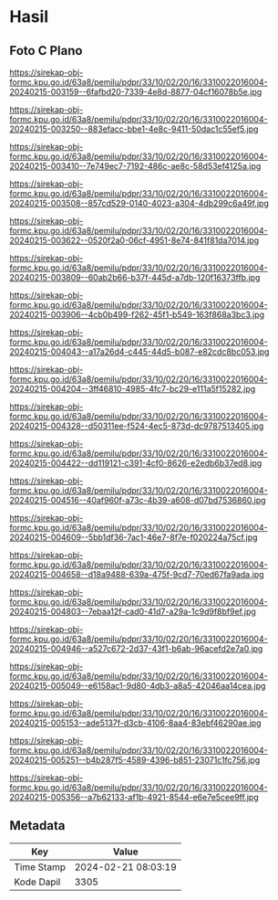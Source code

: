 # Hasil

## Foto C Plano

https://sirekap-obj-formc.kpu.go.id/63a8/pemilu/pdpr/33/10/02/20/16/3310022016004-20240215-003159--6fafbd20-7339-4e8d-8877-04cf16078b5e.jpg

https://sirekap-obj-formc.kpu.go.id/63a8/pemilu/pdpr/33/10/02/20/16/3310022016004-20240215-003250--883efacc-bbe1-4e8c-9411-50dac1c55ef5.jpg

https://sirekap-obj-formc.kpu.go.id/63a8/pemilu/pdpr/33/10/02/20/16/3310022016004-20240215-003410--7e749ec7-7192-486c-ae8c-58d53ef4125a.jpg

https://sirekap-obj-formc.kpu.go.id/63a8/pemilu/pdpr/33/10/02/20/16/3310022016004-20240215-003508--857cd529-0140-4023-a304-4db299c6a49f.jpg

https://sirekap-obj-formc.kpu.go.id/63a8/pemilu/pdpr/33/10/02/20/16/3310022016004-20240215-003622--0520f2a0-06cf-4951-8e74-841f81da7014.jpg

https://sirekap-obj-formc.kpu.go.id/63a8/pemilu/pdpr/33/10/02/20/16/3310022016004-20240215-003809--60ab2b66-b37f-445d-a7db-120f16373ffb.jpg

https://sirekap-obj-formc.kpu.go.id/63a8/pemilu/pdpr/33/10/02/20/16/3310022016004-20240215-003906--4cb0b499-f262-45f1-b549-163f868a3bc3.jpg

https://sirekap-obj-formc.kpu.go.id/63a8/pemilu/pdpr/33/10/02/20/16/3310022016004-20240215-004043--a17a26d4-c445-44d5-b087-e82cdc8bc053.jpg

https://sirekap-obj-formc.kpu.go.id/63a8/pemilu/pdpr/33/10/02/20/16/3310022016004-20240215-004204--3ff46810-4985-4fc7-bc29-e111a5f15282.jpg

https://sirekap-obj-formc.kpu.go.id/63a8/pemilu/pdpr/33/10/02/20/16/3310022016004-20240215-004328--d50311ee-f524-4ec5-873d-dc9787513405.jpg

https://sirekap-obj-formc.kpu.go.id/63a8/pemilu/pdpr/33/10/02/20/16/3310022016004-20240215-004422--dd119121-c391-4cf0-8626-e2edb6b37ed8.jpg

https://sirekap-obj-formc.kpu.go.id/63a8/pemilu/pdpr/33/10/02/20/16/3310022016004-20240215-004516--40af960f-a73c-4b39-a608-d07bd7536860.jpg

https://sirekap-obj-formc.kpu.go.id/63a8/pemilu/pdpr/33/10/02/20/16/3310022016004-20240215-004609--5bb1df36-7ac1-46e7-8f7e-f020224a75cf.jpg

https://sirekap-obj-formc.kpu.go.id/63a8/pemilu/pdpr/33/10/02/20/16/3310022016004-20240215-004658--d18a9488-639a-475f-9cd7-70ed67fa9ada.jpg

https://sirekap-obj-formc.kpu.go.id/63a8/pemilu/pdpr/33/10/02/20/16/3310022016004-20240215-004803--7ebaa12f-cad0-41d7-a29a-1c9d9f8bf9ef.jpg

https://sirekap-obj-formc.kpu.go.id/63a8/pemilu/pdpr/33/10/02/20/16/3310022016004-20240215-004946--a527c672-2d37-43f1-b6ab-96acefd2e7a0.jpg

https://sirekap-obj-formc.kpu.go.id/63a8/pemilu/pdpr/33/10/02/20/16/3310022016004-20240215-005049--e6158ac1-9d80-4db3-a8a5-42046aa14cea.jpg

https://sirekap-obj-formc.kpu.go.id/63a8/pemilu/pdpr/33/10/02/20/16/3310022016004-20240215-005153--ade5137f-d3cb-4106-8aa4-83ebf46290ae.jpg

https://sirekap-obj-formc.kpu.go.id/63a8/pemilu/pdpr/33/10/02/20/16/3310022016004-20240215-005251--b4b287f5-4589-4396-b851-23071c1fc756.jpg

https://sirekap-obj-formc.kpu.go.id/63a8/pemilu/pdpr/33/10/02/20/16/3310022016004-20240215-005356--a7b62133-af1b-4921-8544-e6e7e5cee9ff.jpg


## Metadata

| Key        | Value               |
| ---------- | ------------------- |
| Time Stamp | 2024-02-21 08:03:19 |
| Kode Dapil | 3305                |



